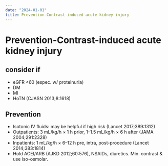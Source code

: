 ```yaml
---
date: "2024-01-01"
title: Prevention-Contrast-induced acute kidney injury
---
```


# Prevention-Contrast-induced acute kidney injury

## consider if 
* eGFR <60 (espec. w/ proteinuria)
* DM 
* MI
* HoTN (CJASN 2013;8:1618)

## Prevention
* Isotonic IV fluids: may be helpful if high risk (Lancet 2017;389:1312)
* Outpatients: 3 mL/kg/h × 1 h prior, 1–1.5 mL/kg/h × 6 h after (JAMA 2004;291:2328)
* Inpatients: 1 mL/kg/h × 6–12 h pre, intra, post-procedure (Lancet 2014;383:1814)
* Hold ACEI/ARB (AJKD 2012;60:576), NSAIDs, diuretics. Min. contrast & use iso-osmolar.
